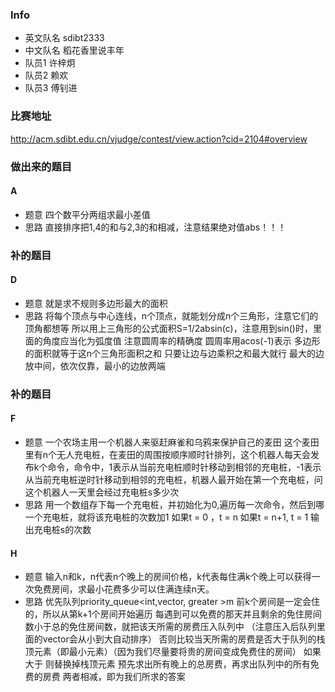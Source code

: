 ### Info
* 英文队名 sdibt2333
* 中文队名 稻花香里说丰年
* 队员1 许梓炯
* 队员2 赖欢
* 队员3 傅钊进

### 比赛地址
http://acm.sdibt.edu.cn/vjudge/contest/view.action?cid=2104#overview

### 做出来的题目

#### A

* 题意
四个数平分两组求最小差值
* 思路
直接排序把1,4的和与2,3的和相减，注意结果绝对值abs！！！

### 补的题目

#### D
* 题意
就是求不规则多边形最大的面积
* 思路
将每个顶点与中心连线，n个顶点，就能划分成n个三角形，注意它们的顶角都想等
所以用上三角形的公式面积S=1/2absin(c)，注意用到sin()时，里面的角度应当化为弧度值
注意圆周率的精确度 圆周率用acos(-1)表示
多边形的面积就等于这n个三角形面积之和
只要让边与边乘积之和最大就行
最大的边放中间，依次仅靠，最小的边放两端
### 补的题目

#### F
* 题意
一个农场主用一个机器人来驱赶麻雀和乌鸦来保护自己的麦田
这个麦田里有n个无人充电桩，在麦田的周围按顺序顺时针排列，这个机器人每天会发布k个命令，命令中，1表示从当前充电桩顺时针移动到相邻的充电桩，-1表示从当前充电桩逆时针移动到相邻的充电桩，机器人最开始在第一个充电桩，问这个机器人一天里会经过充电桩s多少次
* 思路
用一个数组存下每一个充电桩，并初始化为0,遍历每一次命令，然后到哪一个充电桩，就将该充电桩的次数加1
如果t = 0 ，t = n
如果t = n+1, t = 1
输出充电桩s的次数
#### H
* 题意
输入n和k，n代表n个晚上的房间价格，k代表每住满k个晚上可以获得一次免费房间，求最小花费多少可以住满连续n天。
* 思路
优先队列priority_queue<int,vector<int>, greater<int> >m
前k个房间是一定会住的，所以从第k+1个房间开始遍历
每遇到可以免费的那天并且剩余的免住房间数小于总的免住房间数，就把该天所需的房费压入队列中
（注意压入后队列里面的vector会从小到大自动排序）
否则比较当天所需的房费是否大于队列的栈顶元素（即最小元素）（因为我们尽量要将贵的房间变成免费住的房间）
如果大于 则替换掉栈顶元素
预先求出所有晚上的总房费，再求出队列中的所有免费的房费
两者相减，即为我们所求的答案


